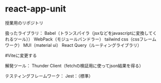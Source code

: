 # react-app-unit
授業用のリポジトリ

扱ったライブラリ：
Babel（トランスパイラ（jsxなどをjavascriptに変換してくれるツール））
WebPack（モジュールバンドラー）
tailwind css（cssフレームワーク）
MUI（material ui）
React Query（ルーティングライブラリ）

#Viteに変更する

解発ツール：
Thunder Client（fetchの検証用に使ってjson結果を得る）

テスティングフレームワーク：
Jest：（標準）
